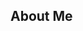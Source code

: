 ##	About Me

<blockquote id="regular" style="display: none">
	**平淡无奇的前端攻城狮。**
	偏爱美好的设计，注重用户体验。
	遵循简洁的代码规范，拥有良好的代码习惯。

	#Mac 重度用户
	#ES6 && Typescript && Coffeescript
	#React && Redux
	#Git && Github
	#Nodejs 入坑中
	#Webpack && Gulp && Parcel
	#WebGL 会一点点点
	#Scss #Less
	#Jade
	[更多的在这里](https://github.com/kyriejoshua/my-frontend-stack)

	**0. 对一切事物充满好奇心。**
	**1. 凡事怎么能不折腾。 **
	**2. Geeeeek 一点，再 Geeeeek 一点。**
	**3. 能用键盘搞定的事，绝不动鼠标。**

	欢迎交流 -- kj2046@outlook.com
	github: https://github.com/kyriejoshua

</blockquote>

<div id="starwar" style="width: 100%;height: 520px;cursor: pointer" title="starwar" alt="This is for a lovely girl"></div>
<script src="https://cdn.bootcss.com/three.js/87/three.min.js"></script>
<script src="https://cdn.bootcss.com/jquery/2.2.0/jquery.min.js"></script>
<script src="./index.js">
</script>
